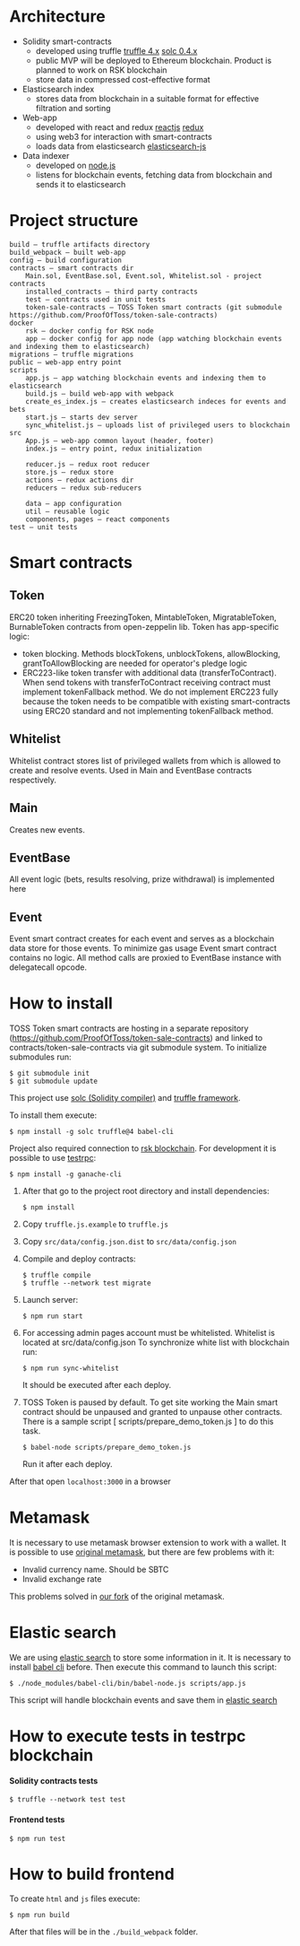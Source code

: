 # Architecture

* Solidity smart-contracts
    - developed using truffle [truffle 4.x](http://truffleframework.com/) [solc 0.4.x](http://solidity.readthedocs.io)
    - public MVP will be deployed to Ethereum blockchain. Product is planned to work on RSK blockchain
    - store data in compressed cost-effective format
* Elasticsearch index
    - stores data from blockchain in a suitable format for effective filtration and sorting
* Web-app
    - developed with react and redux [reactjs](https://reactjs.org/) [redux](https://redux.js.org/)
    - using web3 for interaction with smart-contracts
    - loads data from elasticsearch [elasticsearch-js](https://github.com/elastic/elasticsearch-js)
* Data indexer
    - developed on [node.js](https://nodejs.org)
    - listens for blockchain events, fetching data from blockchain and sends it to elasticsearch

# Project structure

```
build – truffle artifacts directory
build_webpack – built web-app
config – build configuration
contracts – smart contracts dir
    Main.sol, EventBase.sol, Event.sol, Whitelist.sol - project contracts
    installed_contracts – third party contracts
    test – contracts used in unit tests
    token-sale-contracts – TOSS Token smart contracts (git submodule https://github.com/ProofOfToss/token-sale-contracts)
docker
    rsk – docker config for RSK node
    app – docker config for app node (app watching blockchain events and indexing them to elasticsearch)
migrations – truffle migrations
public – web-app entry point
scripts 
    app.js – app watching blockchain events and indexing them to elasticsearch
    build.js – build web-app with webpack
    create_es_index.js – creates elasticsearch indeces for events and bets
    start.js – starts dev server
    sync_whitelist.js – uploads list of privileged users to blockchain
src
    App.js – web-app common layout (header, footer)
    index.js – entry point, redux initialization
    
    reducer.js – redux root reducer
    store.js – redux store
    actions – redux actions dir
    reducers – redux sub-reducers
    
    data – app configuration
    util – reusable logic
    components, pages – react components
test – unit tests
```

# Smart contracts

## Token

ERC20 token inheriting FreezingToken, MintableToken, MigratableToken, BurnableToken contracts from open-zeppelin lib.
Token has app-specific logic: 

- token blocking. Methods blockTokens, unblockTokens, allowBlocking, grantToAllowBlocking are needed for operator's pledge logic
- ERC223-like token transfer with additional data (transferToContract). When send tokens with transferToContract receiving contract must implement tokenFallback method. We do not implement ERC223 fully because the token needs to be compatible with existing smart-contracts using ERC20 standard and not implementing tokenFallback method.

## Whitelist

Whitelist contract stores list of privileged wallets from which is allowed to create and resolve events. Used in Main and EventBase contracts respectively.

## Main

Creates new events.

## EventBase

All event logic (bets, results resolving, prize withdrawal) is implemented here

## Event

Event smart contract creates for each event and serves as a blockchain data store for those events.
To minimize gas usage Event smart contract contains no logic. All method calls are proxied to EventBase instance with delegatecall opcode.


# How to install

TOSS Token smart contracts are hosting in a separate repository (https://github.com/ProofOfToss/token-sale-contracts) and linked to contracts/token-sale-contracts via git submodule system.
To initialize submodules run:
```
$ git submodule init
$ git submodule update 
```

This project use [solc (Solidity compiler)](http://solidity.readthedocs.io/en/develop/installing-solidity.html) and 
[truffle framework](https://github.com/trufflesuite/truffle).

To install them execute:
```
$ npm install -g solc truffle@4 babel-cli
```

Project also required connection to [rsk blockchain](http://www.rsk.co/). For development it is possible to use [testrpc](https://github.com/trufflesuite/ganache-cli):
```
$ npm install -g ganache-cli
```

1. After that go to the project root directory and install dependencies:
    ```
    $ npm install
    ```
    
1. Copy `truffle.js.example` to `truffle.js`

1. Copy `src/data/config.json.dist` to `src/data/config.json`

1. Compile and deploy contracts:
    ```
    $ truffle compile
    $ truffle --network test migrate
    ```

1. Launch server:
    ```
    $ npm run start
    ```
    
1. For accessing admin pages account must be whitelisted. Whitelist is located at src/data/config.json
To synchronize white list with blockchain run:
    ```
    $ npm run sync-whitelist
    ```
    It should be executed after each deploy.

1. TOSS Token is paused by default. To get site working the Main smart contract should be unpaused and granted to unpause other contracts.
There is a sample script [ scripts/prepare_demo_token.js ] to do this task. 
    ```
    $ babel-node scripts/prepare_demo_token.js
    ```
    Run it after each deploy. 
    
After that open `localhost:3000` in a browser

# Metamask

It is necessary to use metamask browser extension to work with a wallet. It is possible to use 
[original metamask](https://metamask.io/), but there are few problems with it:
* Invalid currency name. Should be SBTC
* Invalid exchange rate

This problems solved in [our fork](https://github.com/ProofOfToss/metamask-rsk) of the original metamask.

# Elastic search

We are using [elastic search](https://www.elastic.co/products/elasticsearch) to store some information in it.
It is necessary to install [babel cli](http://babeljs.io/docs/usage/cli/) before.
Then execute this command to launch this script:
```
$ ./node_modules/babel-cli/bin/babel-node.js scripts/app.js
```
This script will handle blockchain events and save them in [elastic search](https://www.elastic.co/products/elasticsearch)
 

# How to execute tests in testrpc blockchain

#### Solidity contracts tests
```
$ truffle --network test test
```

#### Frontend tests
```
$ npm run test
```

# How to build frontend
To create `html` and `js` files execute:
```
$ npm run build
```
After that files will be in the `./build_webpack` folder.
